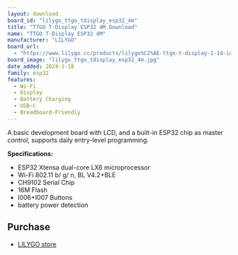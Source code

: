```yaml
---
layout: download
board_id: "lilygo_ttgo_tdisplay_esp32_4m"
title: "TTGO T-Display ESP32 4M Download"
name: "TTGO T-Display ESP32 4M"
manufacturer: "LILYGO"
board_url:
  - "https://www.lilygo.cc/products/lilygo%C2%AE-ttgo-t-display-1-14-inch-lcd-esp32-control-board?variant=42159376433333"
board_image: "lilygo_ttgo_tdisplay_esp32_4m.jpg"
date_added: 2024-1-18
family: esp32
features:
  - Wi-Fi
  - Display
  - Battery Charging
  - USB-C
  - Breadboard-Friendly
---
```


A basic development board with LCD, and a built-in ESP32 chip as master control, supports daily entry-level programming.

**Specifications:**
- ESP32 Xtensa dual-core LX6 microprocessor
- Wi-Fi 802.11 b/ g/ n, BL V4.2+BLE
- CH9102 Serial Chip
- 16M Flash
- l006+I007 Buttons
- battery power detection

## Purchase

* [LILYGO store](https://www.lilygo.cc/products/lilygo%C2%AE-ttgo-t-display-1-14-inch-lcd-esp32-control-board?variant=42159376433333)
